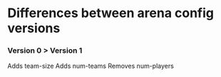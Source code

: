 Differences between arena config versions
==

### Version 0 > Version 1
Adds team-size
Adds num-teams
Removes num-players
